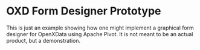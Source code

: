 OXD Form Designer Prototype
===========================

This is just an example showing how one might implement a graphical form
designer for OpenXData using Apache Pivot. It is not meant to be an actual
product, but a demonstration.
